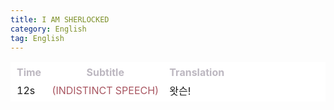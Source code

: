 ```yaml
---
title: I AM SHERLOCKED 
category: English
tag: English
---
```

<!DOCTYPE html>
<html>
  <head>
    <style>
      table, th, td {
         border:1px solid #FFFFFF;
         background-color: white;
       }
      thead tr {
         background-color: white;
         color: #BDB8C1;
      }
      tbody tr {
         background-color: white;
      }
    </style>
   </head>
   <body>
     <table style="width:100%;">
       <thead>
       <tr><th>Time</th><th>Subtitle</th><th>Translation</th></tr>
       </thead>
       <tr><td>12s</td><td><span style="color:#A95762">(INDISTINCT SPEECH)</span></td><td>왓슨!</td></tr>
     </table>
 </body>
</html>
